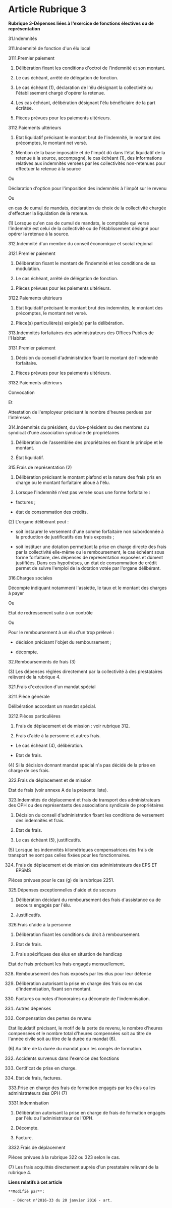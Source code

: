 # Article Rubrique 3

**Rubrique 3-Dépenses liées à l'exercice de fonctions électives ou de représentation**

31.Indemnités

311.Indemnité de fonction d'un élu local

3111.Premier paiement

1. Délibération fixant les conditions d'octroi de l'indemnité et son montant.

2. Le cas échéant, arrêté de délégation de fonction.

3. Le cas échéant (1), déclaration de l'élu désignant la collectivité ou l'établissement chargé d'opérer la retenue.

4. Les cas échéant, délibération désignant l'élu bénéficiaire de la part écrêtée.

5. Pièces prévues pour les paiements ultérieurs.

3112.Paiements ultérieurs

1. Etat liquidatif précisant le montant brut de l'indemnité, le montant des précomptes, le montant net versé.

2. Mention de la base imposable et de l'impôt dû dans l'état liquidatif de la retenue à la source, accompagné, le cas échéant
(1), des informations relatives aux indemnités versées par les collectivités non-retenues pour effectuer la retenue à la
source

Ou

Déclaration d'option pour l'imposition des indemnités à l'impôt sur le revenu

Ou

en cas de cumul de mandats, déclaration du choix de la collectivité chargée d'effectuer la liquidation de la retenue.

(1) Lorsque qu'en cas de cumul de mandats, le comptable qui verse l'indemnité est celui de la collectivité ou de
l'établissement désigné pour opérer la retenue à la source.

312.Indemnité d'un membre du conseil économique et social régional

3121.Premier paiement

1. Délibération fixant le montant de l'indemnité et les conditions de sa modulation.

2. Le cas échéant, arrêté de délégation de fonction.

3. Pièces prévues pour les paiements ultérieurs.

3122.Paiements ultérieurs

1. Etat liquidatif précisant le montant brut des indemnités, le montant des précomptes, le montant net versé.

2. Pièce(s) particulière(s) exigée(s) par la délibération.

313.Indemnités forfaitaires des administrateurs des Offices Publics de l'Habitat

3131.Premier paiement

1. Décision du conseil d'administration fixant le montant de l'indemnité forfaitaire.

2. Pièces prévues pour les paiements ultérieurs.

3132.Paiements ultérieurs

Convocation

Et

Attestation de l'employeur précisant le nombre d'heures perdues par l'intéressé.

314.Indemnités du président, du vice-président ou des membres du syndicat d'une association syndicale de propriétaires

1. Délibération de l'assemblée des propriétaires en fixant le principe et le montant.

2. État liquidatif.

315.Frais de représentation (2)

1. Délibération précisant le montant plafond et la nature des frais pris en charge ou le montant forfaitaire alloué à l'élu.

2. Lorsque l'indemnité n'est pas versée sous une forme forfaitaire :

- factures ;

- état de consommation des crédits.

(2) L'organe délibérant peut :

- soit instaurer le versement d'une somme forfaitaire non subordonnée à la production de justificatifs des frais exposés ;

- soit instituer une dotation permettant la prise en charge directe des frais par la collectivité elle-même ou le
remboursement, le cas échéant sous forme forfaitaire, des dépenses de représentation exposées et dûment justifiées. Dans ces
hypothèses, un état de consommation de crédit permet de suivre l'emploi de la dotation votée par l'organe délibérant.

316.Charges sociales

Décompte indiquant notamment l'assiette, le taux et le montant des charges à payer

Ou

Etat de redressement suite à un contrôle

Ou

Pour le remboursement à un élu d'un trop prélevé :

- décision précisant l'objet du remboursement ;

- décompte.

32.Remboursements de frais (3)

(3) Les dépenses réglées directement par la collectivité à des prestataires relèvent de la rubrique 4.

321.Frais d'exécution d'un mandat spécial

3211.Pièce générale

Délibération accordant un mandat spécial.

3212.Pièces particulières

1. Frais de déplacement et de mission : voir rubrique 312.

2. Frais d'aide à la personne et autres frais.

- Le cas échéant (4), délibération.

- Etat de frais.

(4) Si la décision donnant mandat spécial n'a pas décidé de la prise en charge de ces frais.

322.Frais de déplacement et de mission

Etat de frais (voir annexe A de la présente liste).

323.Indemnités de déplacement et frais de transport des administrateurs des OPH ou des représentants des associations
syndicale de propriétaires

1. Décision du conseil d'administration fixant les conditions de versement des indemnités et frais.

2. Etat de frais.

3. Le cas échéant (5), justificatifs.

(5) Lorsque les indemnités kilométriques compensatrices des frais de transport ne sont pas celles fixées pour les
fonctionnaires.

324. Frais de déplacement et de mission des administrateurs des EPS ET EPSMS

Pièces prévues pour le cas (g) de la rubrique 2251.

325.Dépenses exceptionnelles d'aide et de secours

1. Délibération décidant du remboursement des frais d'assistance ou de secours engagés par l'élu.

2. Justificatifs.

326.Frais d'aide à la personne

1. Délibération fixant les conditions du droit à remboursement.

2. Etat de frais.

327. Frais spécifiques des élus en situation de handicap

Etat de frais précisant les frais engagés mensuellement.

328. Remboursement des frais exposés par les élus pour leur défense

1. Délibération autorisant la prise en charge des frais ou en cas d'indemnisation, fixant son montant.

2. Factures ou notes d'honoraires ou décompte de l'indemnisation.

33. Autres dépenses

331. Compensation des pertes de revenu

Etat liquidatif précisant, le motif de la perte de revenu, le nombre d'heures compensées et le nombre total d'heures
compensées soit au titre de l'année civile soit au titre de la durée du mandat (6).

(6) Au titre de la durée du mandat pour les congés de formation.

332. Accidents survenus dans l'exercice des fonctions

1. Certificat de prise en charge.

2. Etat de frais, factures.

333.Prise en charge des frais de formation engagés par les élus ou les administrateurs des OPH (7)

3331.Indemnisation

1. Délibération autorisant la prise en charge de frais de formation engagés par l'élu ou l'administrateur de l'OPH.

2. Décompte.

3. Facture.

3332.Frais de déplacement

Pièces prévues à la rubrique 322 ou 323 selon le cas.

(7) Les frais acquittés directement auprès d'un prestataire relèvent de la rubrique 4.

**Liens relatifs à cet article**

	**Modifié par**:

	  - Décret n°2016-33 du 20 janvier 2016 - art.
